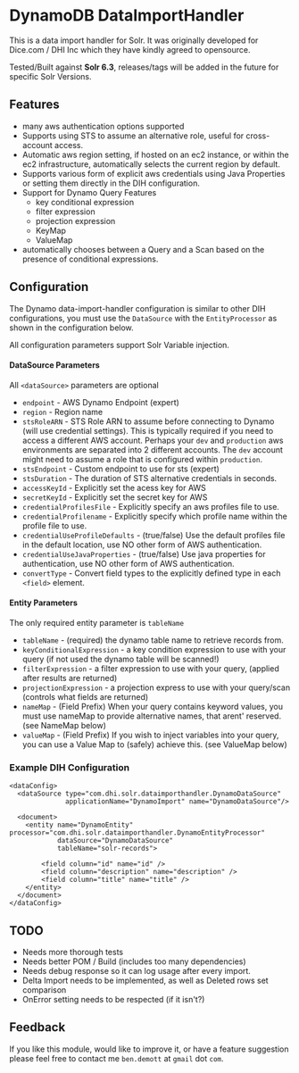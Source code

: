 DynamoDB DataImportHandler
=========================
This is a data import handler for Solr.  It was originally developed for Dice.com / DHI Inc which they have kindly agreed to opensource.

Tested/Built against **Solr 6.3**, releases/tags will be added in the future for specific Solr Versions.

Features
------------
- many aws authentication options supported
- Supports using STS to assume an alternative role, useful for cross-account access.
- Automatic aws region setting, if hosted on an ec2 instance, or within the ec2 infrastructure, automatically selects the current region by default.
- Supports various form of explicit aws credentials using Java Properties or setting them directly in the DIH configuration.
- Support for Dynamo Query Features
	- key conditional expression
	- filter expression
	- projection expression
	- KeyMap
	- ValueMap
- automatically chooses between a Query and a Scan based on the presence of conditional expressions.

Configuration
-------------------
The Dynamo data-import-handler configuration is similar to other DIH configurations, you must use the ``DataSource`` with the ``EntityProcessor`` as shown in the configuration below.

All configuration parameters support Solr Variable injection.

#### DataSource Parameters
All ``<dataSource>`` parameters are optional

- ``endpoint`` - AWS Dynamo Endpoint (expert)
- ``region`` - Region name
- ``stsRoleARN`` - STS Role ARN to assume before connecting to Dynamo (will use credential settings).  This is typically required if you need to access a different AWS account. Perhaps your ``dev`` and ``production`` aws environments are separated into 2 different accounts.  The ``dev`` account might need to assume a role that is configured within ``production``.
- ``stsEndpoint`` - Custom endpoint to use for sts (expert)
- ``stsDuration`` - The duration of STS alternative credentials in seconds.
- ``accessKeyId`` - Explicitly set the acess key for AWS 
- ``secretKeyId`` - Explicitly set the secret key for AWS
- ``credentialProfilesFile`` - Explicitly specify an aws profiles file to use.
- ``credentialProfilename`` - Explicitly specify which profile name within the profile file to use.
- ``credentialUseProfileDefaults`` - (true/false) Use the default profiles file in the default location, use NO other form of AWS authentication.
- ``credentialUseJavaProperties`` - (true/false) Use java properties for authentication, use NO other form of AWS authentication.
- ``convertType`` - Convert field types to the explicitly defined type in each ``<field>`` element.

#### Entity Parameters
The only required entity parameter is ``tableName``

- ``tableName`` - (required) the dynamo table name to retrieve records from.
- ``keyConditionalExpression`` - a key condition expression to use with your query (if not used the dynamo table will be scanned!)
- ``filterExpression`` -  a filter expression to use with your query, (applied after results are returned)
- ``projectionExpression`` - a projection express to use with your query/scan (controls what fields are returned)
- ``nameMap`` - (Field Prefix) When your query contains keyword values, you must use nameMap to provide alternative names, that arent' reserved. (see NameMap below)
- ``valueMap`` - (Field Prefix) If you wish to inject variables into your query, you can use a Value Map to (safely) achieve this. (see ValueMap below)

### Example DIH Configuration
```
<dataConfig>
  <dataSource type="com.dhi.solr.dataimporthandler.DynamoDataSource" 
              applicationName="DynamoImport" name="DynamoDataSource"/>
              
  <document>
    <entity name="DynamoEntity" processor="com.dhi.solr.dataimporthandler.DynamoEntityProcessor"
            dataSource="DynamoDataSource" 
            tableName="solr-records">
            
        <field column="id" name="id" />
        <field column="description" name="description" />
        <field column="title" name="title" />
    </entity>
  </document>
</dataConfig>
```
TODO
--------
- Needs more thorough tests
- Needs better POM / Build (includes too many dependencies)
- Needs debug response so it can log usage after every import.
- Delta Import needs to be implemented, as well as Deleted rows set comparison
- OnError setting needs to be respected (if it isn't?)

Feedback
-------------
If you like this module, would like to improve it, or have a feature suggestion please feel free to contact me ``ben.demott`` at ``gmail`` dot ``com``.
